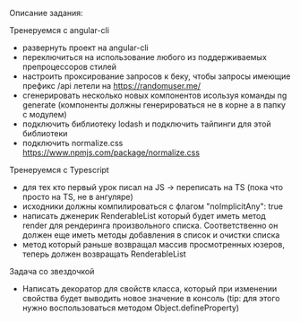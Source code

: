 Описание задания:


Тренеруемся с angular-cli

- развернуть проект на angular-cli
- переключиться на использование любого из поддерживаемых препроцессоров стилей
- настроить проксирование запросов к беку, чтобы запросы имеющие префикс /api летели на https://randomuser.me/
- сгенерировать несколько новых компонентов исользуя команды ng generate (компоненты должны генерироваться не в корне а в папку с модулем)
- подключить библиотеку lodash и подключить тайпинги для этой библиотеки
- подключить normalize.css https://www.npmjs.com/package/normalize.css


Тренеруемся с Typescript

- для тех кто первый урок писал на JS -> переписать на TS (пока что просто на TS, не в ангуляре)
- исходники должны компилироваться с флагом "noImplicitAny": true
- написать дженерик RenderableList который будет иметь метод render для рендеринга произвольного списка.
  Соответственно он должен еще иметь методы добавления в список и очистки списка
- метод который раньше возвращал массив просмотренных юзеров, теперь должен возвращать RenderableList


Задача со звездочкой

- Написать декоратор для свойств класса, который при изменении свойства будет выводить новое значение в консоль (tip: для этого нужно воспользоваться методом Object.defineProperty)